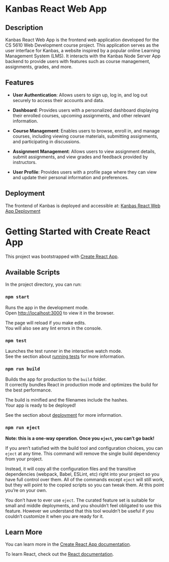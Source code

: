 # Kanbas React Web App

## Description

Kanbas React Web App is the frontend web application developed for the CS 5610 Web Development course project. This application serves as the user interface for Kanbas, a website inspired by a popular online Learning Management System (LMS). It interacts with the Kanbas Node Server App backend to provide users with features such as course management, assignments, grades, and more.

## Features

- **User Authentication**: Allows users to sign up, log in, and log out securely to access their accounts and data.
  
- **Dashboard**: Provides users with a personalized dashboard displaying their enrolled courses, upcoming assignments, and other relevant information.
  
- **Course Management**: Enables users to browse, enroll in, and manage courses, including viewing course materials, submitting assignments, and participating in discussions.
  
- **Assignment Management**: Allows users to view assignment details, submit assignments, and view grades and feedback provided by instructors.
  
- **User Profile**: Provides users with a profile page where they can view and update their personal information and preferences.

## Deployment

The frontend of Kanbas is deployed and accessible at: [Kanbas React Web App Deployment](https://kanbas-react-web-app-ds.netlify.app/#/Labs)

# Getting Started with Create React App

This project was bootstrapped with [Create React App](https://github.com/facebook/create-react-app).

## Available Scripts

In the project directory, you can run:

### `npm start`

Runs the app in the development mode.\
Open [http://localhost:3000](http://localhost:3000) to view it in the browser.

The page will reload if you make edits.\
You will also see any lint errors in the console.

### `npm test`

Launches the test runner in the interactive watch mode.\
See the section about [running tests](https://facebook.github.io/create-react-app/docs/running-tests) for more information.

### `npm run build`

Builds the app for production to the `build` folder.\
It correctly bundles React in production mode and optimizes the build for the best performance.

The build is minified and the filenames include the hashes.\
Your app is ready to be deployed!

See the section about [deployment](https://facebook.github.io/create-react-app/docs/deployment) for more information.

### `npm run eject`

**Note: this is a one-way operation. Once you `eject`, you can’t go back!**

If you aren’t satisfied with the build tool and configuration choices, you can `eject` at any time. This command will remove the single build dependency from your project.

Instead, it will copy all the configuration files and the transitive dependencies (webpack, Babel, ESLint, etc) right into your project so you have full control over them. All of the commands except `eject` will still work, but they will point to the copied scripts so you can tweak them. At this point you’re on your own.

You don’t have to ever use `eject`. The curated feature set is suitable for small and middle deployments, and you shouldn’t feel obligated to use this feature. However we understand that this tool wouldn’t be useful if you couldn’t customize it when you are ready for it.

## Learn More

You can learn more in the [Create React App documentation](https://facebook.github.io/create-react-app/docs/getting-started).

To learn React, check out the [React documentation](https://reactjs.org/).
